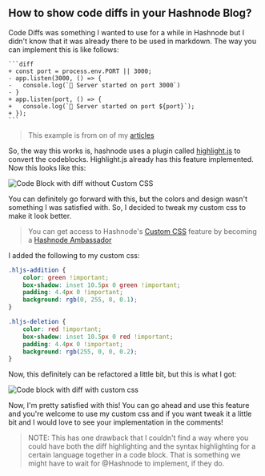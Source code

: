 ## How to show code diffs in your Hashnode Blog?

Code Diffs was something I wanted to use for a while in Hashnode but I didn't know that it was already there to be used in markdown. The way you can implement this is like follows:
~~~
```diff
+ const port = process.env.PORT || 3000;
- app.listen(3000, () => {
-   console.log(`🚀 Server started on port 3000`)
- }
+ app.listen(port, () => {
+   console.log(`🚀 Server started on port ${port}`);
+ });
```
~~~
> This example is from on of my [articles](https://livecode247.com/start-a-web-server-with-nodejs-and-express)

So, the way this works is, hashnode uses a plugin called [highlight.js](https://highlightjs.org/) to convert the codeblocks. Highlight.js already has this feature implemented.
Now this looks like this:

![Code Block with diff without Custom CSS](https://cdn.hashnode.com/res/hashnode/image/upload/v1646366426943/nJqnhH8Tm.png)

You can definitely go forward with this, but the colors and design wasn't something I was satisfied with.
So, I decided to tweak my custom css to make it look better.
> You can get access to Hashnode's [Custom CSS](https://hashnode.com/post/style-your-hashnode-blog-with-custom-css-ckfwpesyg00ut0es10jgk5uwl) feature by becoming a [Hashnode Ambassador](https://hashnode.com/ambassador)

I added the following to my custom css:
```css
.hljs-addition {
    color: green !important;
    box-shadow: inset 10.5px 0 green !important;
    padding: 4.4px 0 !important;
    background: rgb(0, 255, 0, 0.1);
}

.hljs-deletion {
    color: red !important;
    box-shadow: inset 10.5px 0 red !important;
    padding: 4.4px 0 !important;
    background: rgb(255, 0, 0, 0.2);
}
```
Now, this definitely can be refactored a little bit, but this is what I got:

![Code block with diff with custom css](https://cdn.hashnode.com/res/hashnode/image/upload/v1646366739833/SXWSU8vS_.png)

Now, I'm pretty satisfied with this! You can go ahead and use this feature and you're welcome to use my custom css and if you want tweak it a little bit and I would love to see your implementation in the comments!

> NOTE: This has one drawback that I couldn't find a way where you could have both the diff highlighting and the syntax highlighting for a certain language together in a code block. That is something we might have to wait for @Hashnode to implement, if they do.
